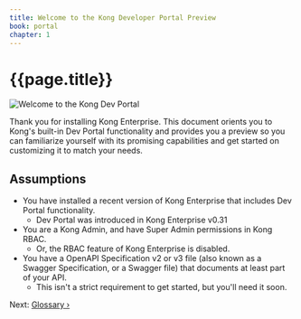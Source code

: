 ```yaml
---
title: Welcome to the Kong Developer Portal Preview
book: portal
chapter: 1
---
```


# {{page.title}}

![Welcome to the Kong Dev Portal](https://konghq.com/wp-content/uploads/2018/05/kong-portal-intro.png)

Thank you for installing Kong Enterprise. This document orients you to Kong's built-in Dev Portal functionality and provides you a preview so you can familiarize yourself with its promising capabilities and get started on customizing it to match your needs.

## Assumptions

* You have installed a recent version of Kong Enterprise that includes Dev Portal functionality.
    * Dev Portal was introduced in Kong Enterprise v0.31
* You are a Kong Admin, and have Super Admin permissions in Kong RBAC.
    * Or, the RBAC feature of Kong Enterprise is disabled.
* You have a OpenAPI Specification v2 or v3 file (also known as a Swagger Specification, or a Swagger file) that documents at least part of your API.
    * This isn't a strict requirement to get started, but you'll need it soon.

Next: [Glossary &rsaquo;]({{page.book.next}})
